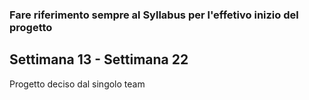 ### Fare riferimento sempre al Syllabus per l'effetivo inizio del progetto
## Settimana 13 - Settimana 22

Progetto deciso dal singolo team
